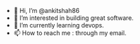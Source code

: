 - 👋 Hi, I’m @ankitshah86
- 👀 I’m interested in building great software.
- 🌱 I’m currently learning devops.
- 📫 How to reach me : through my email.

<!---
ankitshah86/ankitshah86 is a ✨ special ✨ repository because its `README.md` (this file) appears on your GitHub profile.
You can click the Preview link to take a look at your changes.
--->
